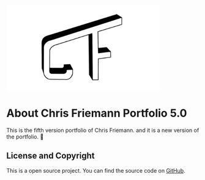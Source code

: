 <a href="https://chris.friemann.nl/" target="_blank"><img src="https://github.com/Chrinsieboy/Chris-Friemann-5.0/blob/main/img/Achtergrond.png" width="400"></a>

# About Chris Friemann Portfolio 5.0
This is the fifth version portfolio of Chris Friemann.
and it is a new version of the portfolio. 🎈

## License and Copyright
This is a open source project. You can find the source code on [GitHub](https://github.com/chrinsieboy/Chris-Friemann-5.0).
 